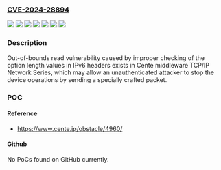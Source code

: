 ### [CVE-2024-28894](https://cve.mitre.org/cgi-bin/cvename.cgi?name=CVE-2024-28894)
![](https://img.shields.io/static/v1?label=Product&message=Cente%20IPv6%20SNMPv2&color=blue)
![](https://img.shields.io/static/v1?label=Product&message=Cente%20IPv6%20SNMPv3&color=blue)
![](https://img.shields.io/static/v1?label=Product&message=Cente%20IPv6&color=blue)
![](https://img.shields.io/static/v1?label=Version&message=0%20&color=brightgreen)
![](https://img.shields.io/static/v1?label=Version&message=Ver.1.51%20and%20earlier%20&color=brightgreen)
![](https://img.shields.io/static/v1?label=Version&message=Ver.2.30%20and%20earlier%20&color=brightgreen)
![](https://img.shields.io/static/v1?label=Vulnerability&message=Out-of-bounds%20read&color=brightgreen)

### Description

Out-of-bounds read vulnerability caused by improper checking of the option length values in IPv6 headers exists in Cente middleware TCP/IP Network Series, which may allow an unauthenticated attacker to stop the device operations by sending a specially crafted packet.

### POC

#### Reference
- https://www.cente.jp/obstacle/4960/

#### Github
No PoCs found on GitHub currently.


